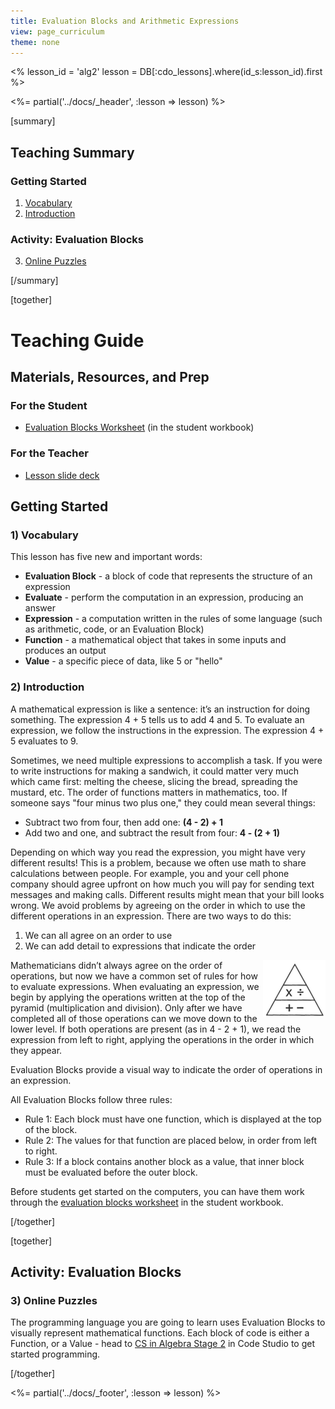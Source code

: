 ```yaml
---
title: Evaluation Blocks and Arithmetic Expressions
view: page_curriculum
theme: none
---
```


<%
lesson_id = 'alg2'
lesson = DB[:cdo_lessons].where(id_s:lesson_id).first
%>

<%= partial('../docs/_header', :lesson => lesson) %>

[summary]

## Teaching Summary
### **Getting Started**
 
1) [Vocabulary](#Vocab)<br/>
2) [Introduction](#GetStarted)  

### **Activity: Evaluation Blocks**  

3) [Online Puzzles](#Activity1)

[/summary]

[together]

# Teaching Guide

## Materials, Resources, and Prep

### For the Student
- [Evaluation Blocks Worksheet](../docs/worksheets/evaluation_blocks.pdf) (in the student workbook)

### For the Teacher
- [Lesson slide deck](https://docs.google.com/a/code.org/presentation/d/1_0OPjfAQUfp0NIOHOnHqIegnw96trR-GUT1qg-rpcjw/)

## Getting Started


### <a name="Vocab"></a> 1) Vocabulary
This lesson has five new and important words:<br/>

- **Evaluation Block** - a block of code that represents the structure of an expression
- **Evaluate** - perform the computation in an expression, producing an answer
- **Expression** - a computation written in the rules of some language (such as arithmetic, code, or an Evaluation Block)
- **Function** - a mathematical object that takes in some inputs and produces an output
- **Value** - a specific piece of data, like 5 or "hello"

### <a name="GetStarted"></a> 2) Introduction

A mathematical expression is like a sentence: it’s an instruction for doing something. The expression 4 + 5 tells us to add 4 and 5. To evaluate an expression, we follow the instructions in the expression. The expression 4 + 5 evaluates to 9.

Sometimes, we need multiple expressions to accomplish a task. If you were to write instructions for making a sandwich, it could matter very much which came first: melting the cheese, slicing the bread, spreading the mustard, etc. The order of functions matters in mathematics, too. If someone says "four minus two plus one," they could mean several things:

- Subtract two from four, then add one: **(4 - 2) + 1**
- Add two and one, and subtract the result from four: **4 - (2 + 1)**

Depending on which way you read the expression, you might have very different results! This is a problem, because we often use math to share calculations between people. For example, you and your cell phone company should agree upfront on how much you will pay for sending text messages and making calls. Different results might mean that your bill looks wrong. We avoid problems by agreeing on the order in which to use the different operations in an expression. There are two ways to do this:

1. We can all agree on an order to use
2. We can add detail to expressions that indicate the order

<img src="pyramid.png" style="float: right" />

Mathematicians didn’t always agree on the order of operations, but now we have a common set of rules for how to evaluate expressions. When evaluating an expression, we begin by applying the operations written at the top of the pyramid (multiplication and division). Only after we have completed all of those operations can we move down to the lower level. If both operations are present (as in 4 - 2 + 1), we read the expression from left to right, applying the operations in the order in which they appear.

Evaluation Blocks provide a visual way to indicate the order of operations in an expression.

All Evaluation Blocks follow three rules: 

- Rule 1: Each block must have one function, which is displayed at the top of the block.
- Rule 2: The values for that function are placed below, in order from left to right.
- Rule 3: If a block contains another block as a value, that inner block must be evaluated before the outer block.

Before students get started on the computers, you can have them work through the [evaluation blocks worksheet](../docs/worksheets/evaluation_blocks.pdf) in the student workbook.

[/together]

[together]

## Activity: Evaluation Blocks
### <a name="Activity1"></a> 3) Online Puzzles

The programming language you are going to learn uses Evaluation Blocks to visually represent mathematical functions. Each block of code is either a Function, or a Value - head to [CS in Algebra Stage 2](http://studio.code.org/s/algebra/stage/2/puzzle/1) in Code Studio to get started programming.

[/together]

<%= partial('../docs/_footer', :lesson => lesson) %>